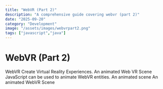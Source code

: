 ```yaml
---
title: "WebVR (Part 2)"
description: "A comprehensive guide covering webvr (part 2)"
date: "2025-09-20"
category: "Development"
image: "/assets/images/webvrpart2.png"
tags: ["javascript","java"]
---
```


# WebVR (Part 2)

WebVR Create Virtual Reality Experiences. An animated Web VR Scene JavaScript can be used to animate WebVR entities. An animated scene An animated WebVR Scene
